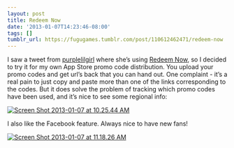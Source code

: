 ```yaml
---
layout: post
title: Redeem Now
date: '2013-01-07T14:23:46-08:00'
tags: []
tumblr_url: https://fugugames.tumblr.com/post/110612462471/redeem-now
---
```

I saw a tweet from [purplelilgirl](http://purplelilgirl.tumblr.com/) where she’s using [Redeem Now](http://redeem-now.com/), so I decided to try it for my own App Store promo code distribution. You upload your promo codes and get url’s back that you can hand out. One complaint - it’s a real pain to just copy and paste more than one of the links corresponding to the codes. But it does solve the problem of tracking which promo codes have been used, and it’s nice to see some regional info:

[![Screen Shot 2013-01-07 at 10.25.44 AM](http://itshardtofondlepenguins.com/wp-content/uploads/2013/01/Screen-Shot-2013-01-07-at-10.25.44-AM1.png)](http://www.fugutalk.com/?attachment_id=5952)

I also like the Facebook feature. Always nice to have new fans!

[![Screen Shot 2013-01-07 at 11.18.26 AM](http://itshardtofondlepenguins.com/wp-content/uploads/2013/01/Screen-Shot-2013-01-07-at-11.18.26-AM.png)](http://www.fugutalk.com/?attachment_id=5953)

